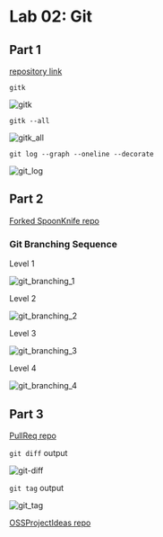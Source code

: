 # Lab 02: Git

## Part 1

[repository link](https://github.com/RylanOC/lab2part1)

`gitk`

![gitk](../../images/lab2/gitk.png)

`gitk --all`

![gitk_all](../../images/lab2/gitk_all.png)

`git log --graph --oneline --decorate`

![git_log](../../images/lab2/git_log.png)



## Part 2

[Forked SpoonKnife repo](https://github.com/RylanOC/Spoon-Knife)

### Git Branching Sequence

Level 1

![git_branching_1](../../images/lab2/git_branching_1.png)

Level 2

![git_branching_2](../../images/lab2/git_branching_2.png)

Level 3

![git_branching_3](../../images/lab2/git_branching_3.png)

Level 4

![git_branching_4](../../images/lab2/git_branching_4.png)



## Part 3

[PullReq repo](https://github.com/RylanOC/PullReq)

`git diff` output

![git-diff](../../images/lab2/git-diff.png)

`git tag` output

![git_tag](../../images/lab2/git_tag.png)

[OSSProjectIdeas repo](https://github.com/elihschiff/OSSProjectIdeas)

